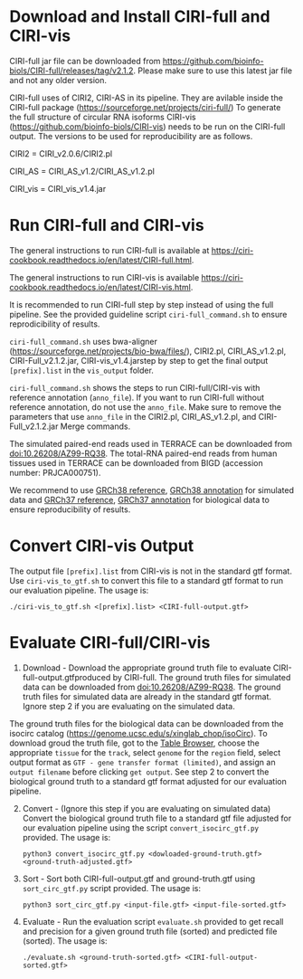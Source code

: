 # Download and Install CIRI-full and CIRI-vis

CIRI-full jar file can be downloaded from https://github.com/bioinfo-biols/CIRI-full/releases/tag/v2.1.2. Please make sure to use this latest jar file and not any older version.

CIRI-full uses of CIRI2, CIRI-AS in its pipeline. They are avilable inside the CIRI-full package (https://sourceforge.net/projects/ciri-full/) To generate the full structure of circular RNA isoforms CIRI-vis (https://github.com/bioinfo-biols/CIRI-vis) needs to be run on the CIRI-full output. The versions to be used for reproducibility are as follows.

CIRI2 = CIRI_v2.0.6/CIRI2.pl

CIRI_AS = CIRI_AS_v1.2/CIRI_AS_v1.2.pl

CIRI_vis = CIRI_vis_v1.4.jar

# Run CIRI-full and CIRI-vis

The general instructions to run CIRI-full is available at https://ciri-cookbook.readthedocs.io/en/latest/CIRI-full.html. 

The general instructions to run CIRI-vis is available https://ciri-cookbook.readthedocs.io/en/latest/CIRI-vis.html.

It is recommended to run CIRI-full step by step instead of using the full pipeline. See the provided guideline script `ciri-full_command.sh` to ensure reprodicibility of results.

`ciri-full_command.sh` uses bwa-aligner (https://sourceforge.net/projects/bio-bwa/files/), CIRI2.pl, CIRI_AS_v1.2.pl, CIRI-Full_v2.1.2.jar, CIRI-vis_v1.4.jarstep by step to get the final output `[prefix].list` in the `vis_output` folder.

`ciri-full_command.sh` shows the steps to run CIRI-full/CIRI-vis with reference annotation (`anno_file`). If you want to run CIRI-full without reference annotation, do not use the `anno_file`. Make sure to remove the parameters that use `anno_file` in the CIRI2.pl, CIRI_AS_v1.2.pl, and CIRI-Full_v2.1.2.jar Merge commands.

The simulated paired-end reads used in TERRACE can be downloaded from [doi:10.26208/AZ99-RQ38](https://doi.org/10.26208/AZ99-RQ38). The total-RNA paired-end reads from human tissues used in TERRACE can be downloaded from BIGD (accession number: PRJCA000751).

We recommend to use [GRCh38 reference](https://ftp.ensembl.org/pub/release-97/fasta/homo_sapiens/dna/Homo_sapiens.GRCh38.dna.primary_assembly.fa.gz), [GRCh38 annotation](https://ftp.ensembl.org/pub/release-97/gtf/homo_sapiens/Homo_sapiens.GRCh38.97.gtf.gz) for simulated data and [GRCh37 reference](https://ftp.ebi.ac.uk/pub/databases/gencode/Gencode_human/release_43/GRCh37_mapping/GRCh37.primary_assembly.genome.fa.gz), [GRCh37 annotation](https://ftp.ebi.ac.uk/pub/databases/gencode/Gencode_human/release_43/GRCh37_mapping/gencode.v43lift37.basic.annotation.gtf.gz) for biological data to ensure reproducibility of results.

# Convert CIRI-vis Output

The output file `[prefix].list` from CIRI-vis is not in the standard gtf format. Use `ciri-vis_to_gtf.sh` to convert this file to a standard gtf format to run our evaluation pipeline. The usage is:

```
./ciri-vis_to_gtf.sh <[prefix].list> <CIRI-full-output.gtf>
```

# Evaluate CIRI-full/CIRI-vis

1. Download - Download the appropriate ground truth file to evaluate CIRI-full-output.gtfproduced by CIRI-full. The ground truth files for simulated data can be downloaded from [doi:10.26208/AZ99-RQ38](https://doi.org/10.26208/AZ99-RQ38). The ground truth files for simulated data are already in the standard gtf format. Ignore step 2 if you are evaluating on the simulated data.

The ground truth files for the biological data can be downloaded from the isocirc catalog (https://genome.ucsc.edu/s/xinglab_chop/isoCirc). To download groud the truth file, got to the [Table Browser](https://genome.ucsc.edu/cgi-bin/hgTables?hgsid=1761281632_7eq71llIPltZklaNkDC972ZYv5N6&db=hg19&position=chr1:23356962-23380332&hgta_regionType=range), choose the appropriate `tissue` for the `track`, select `genome` for the `region` field, select output format as `GTF - gene transfer format (limited)`, and assign an `output filename` before clicking `get output`.  See step 2 to convert the biological ground truth to a standard gtf format adjusted for our evaluation pipeline.

2. Convert - (Ignore this step if you are evaluating on simulated data) Convert the biological ground truth file to a standard gtf file adjusted for our evaluation pipeline using the script `convert_isocirc_gtf.py` provided. The usage is:
    ```
    python3 convert_isocirc_gtf.py <dowloaded-ground-truth.gtf> <ground-truth-adjusted.gtf>
    ```

3. Sort - Sort both CIRI-full-output.gtf and ground-truth.gtf using `sort_circ_gtf.py` script provided. The usage is:
    ```
    python3 sort_circ_gtf.py <input-file.gtf> <input-file-sorted.gtf>
    ```
4. Evaluate - Run the evaluation script `evaluate.sh` provided to get recall and precision for a given ground truth file (sorted) and predicted file (sorted). The usage is:
    ```
    ./evaluate.sh <ground-truth-sorted.gtf> <CIRI-full-output-sorted.gtf>
    ```

